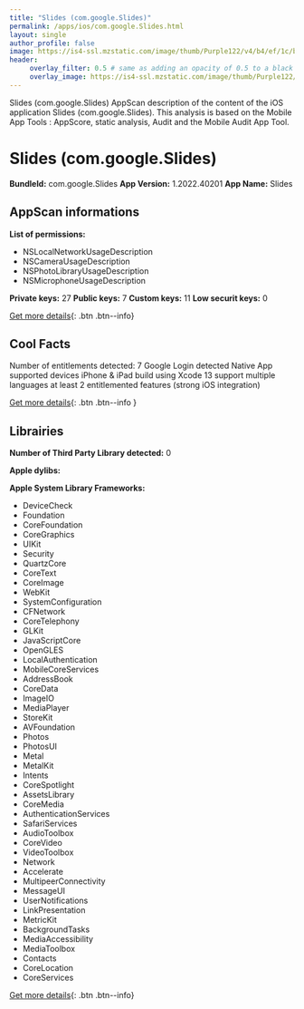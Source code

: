 ```yaml
---
title: "Slides (com.google.Slides)"
permalink: /apps/ios/com.google.Slides.html
layout: single
author_profile: false
image: https://is4-ssl.mzstatic.com/image/thumb/Purple122/v4/b4/ef/1c/b4ef1cb3-062f-3471-9364-b5782d842472/logo_slides_2020q4_color-0-1x_U007emarketing-0-0-0-6-0-0-85-220.png/512x512bb.jpg
header: 
     overlay_filter: 0.5 # same as adding an opacity of 0.5 to a black background
     overlay_image: https://is4-ssl.mzstatic.com/image/thumb/Purple122/v4/b4/ef/1c/b4ef1cb3-062f-3471-9364-b5782d842472/logo_slides_2020q4_color-0-1x_U007emarketing-0-0-0-6-0-0-85-220.png/512x512bb.jpg
---
```

Slides (com.google.Slides) AppScan description of the content of the iOS application Slides (com.google.Slides). This analysis is based on the Mobile App Tools : AppScore, static analysis, Audit and the Mobile Audit App Tool.

# Slides (com.google.Slides)

**BundleId:** com.google.Slides
**App Version:** 1.2022.40201
**App Name:** Slides


## AppScan informations 

**List of permissions:** 
- NSLocalNetworkUsageDescription
- NSCameraUsageDescription
- NSPhotoLibraryUsageDescription
- NSMicrophoneUsageDescription
  
  
**Private keys:** 27
**Public keys:** 7
**Custom keys:** 11
**Low securit keys:** 0
  
[Get more details](/pricing.html){: .btn .btn--info}

## Cool Facts

Number of entitlements detected: 7
Google Login detected
Native App
supported devices iPhone & iPad
build using Xcode 13
support multiple languages
at least 2 entitlemented features (strong iOS integration)
  
[Get more details](/pricing.html){: .btn .btn--info }

## Librairies 
**Number of Third Party Library detected:** 0


**Apple dylibs:**


**Apple System Library Frameworks:**
- DeviceCheck
- Foundation
- CoreFoundation
- CoreGraphics
- UIKit
- Security
- QuartzCore
- CoreText
- CoreImage
- WebKit
- SystemConfiguration
- CFNetwork
- CoreTelephony
- GLKit
- JavaScriptCore
- OpenGLES
- LocalAuthentication
- MobileCoreServices
- AddressBook
- CoreData
- ImageIO
- MediaPlayer
- StoreKit
- AVFoundation
- Photos
- PhotosUI
- Metal
- MetalKit
- Intents
- CoreSpotlight
- AssetsLibrary
- CoreMedia
- AuthenticationServices
- SafariServices
- AudioToolbox
- CoreVideo
- VideoToolbox
- Network
- Accelerate
- MultipeerConnectivity
- MessageUI
- UserNotifications
- LinkPresentation
- MetricKit
- BackgroundTasks
- MediaAccessibility
- MediaToolbox
- Contacts
- CoreLocation
- CoreServices


  
[Get more details](/pricing.html){: .btn .btn--info}

